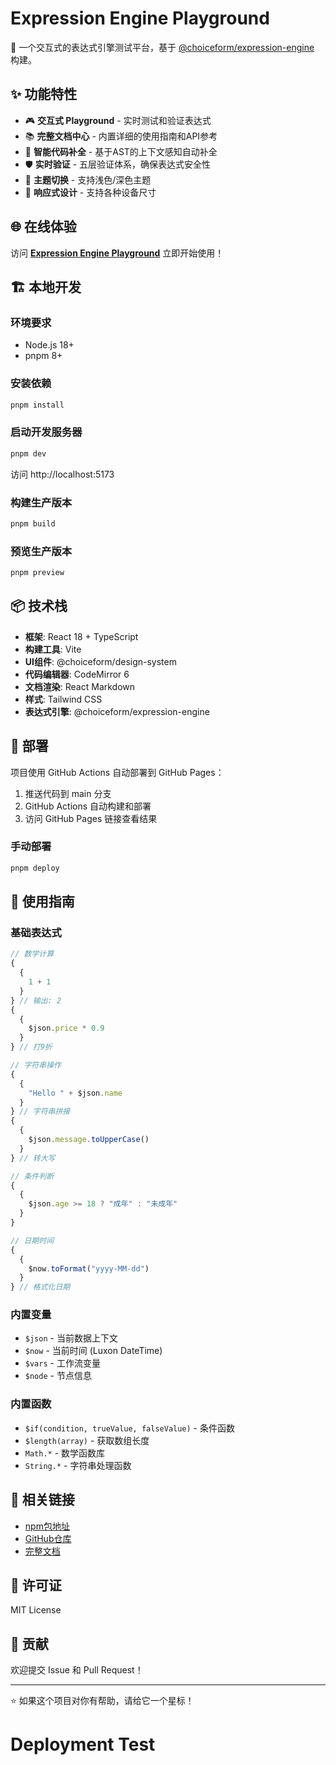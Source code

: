 # Expression Engine Playground

🚀 一个交互式的表达式引擎测试平台，基于 [@choiceform/expression-engine](https://www.npmjs.com/package/@choiceform/expression-engine) 构建。

## ✨ 功能特性

- 🎮 **交互式 Playground** - 实时测试和验证表达式
- 📚 **完整文档中心** - 内置详细的使用指南和API参考
- 🎨 **智能代码补全** - 基于AST的上下文感知自动补全
- 🛡️ **实时验证** - 五层验证体系，确保表达式安全性
- 🌙 **主题切换** - 支持浅色/深色主题
- 📱 **响应式设计** - 支持各种设备尺寸

## 🌐 在线体验

访问 **[Expression Engine Playground](https://your-username.github.io/expression-engine-playground/)** 立即开始使用！

## 🏗️ 本地开发

### 环境要求

- Node.js 18+
- pnpm 8+

### 安装依赖

```bash
pnpm install
```

### 启动开发服务器

```bash
pnpm dev
```

访问 http://localhost:5173

### 构建生产版本

```bash
pnpm build
```

### 预览生产版本

```bash
pnpm preview
```

## 📦 技术栈

- **框架**: React 18 + TypeScript
- **构建工具**: Vite
- **UI组件**: @choiceform/design-system
- **代码编辑器**: CodeMirror 6
- **文档渲染**: React Markdown
- **样式**: Tailwind CSS
- **表达式引擎**: @choiceform/expression-engine

## 🚀 部署

项目使用 GitHub Actions 自动部署到 GitHub Pages：

1. 推送代码到 main 分支
2. GitHub Actions 自动构建和部署
3. 访问 GitHub Pages 链接查看结果

### 手动部署

```bash
pnpm deploy
```

## 📖 使用指南

### 基础表达式

```javascript
// 数学计算
{
  {
    1 + 1
  }
} // 输出: 2
{
  {
    $json.price * 0.9
  }
} // 打9折

// 字符串操作
{
  {
    "Hello " + $json.name
  }
} // 字符串拼接
{
  {
    $json.message.toUpperCase()
  }
} // 转大写

// 条件判断
{
  {
    $json.age >= 18 ? "成年" : "未成年"
  }
}

// 日期时间
{
  {
    $now.toFormat("yyyy-MM-dd")
  }
} // 格式化日期
```

### 内置变量

- `$json` - 当前数据上下文
- `$now` - 当前时间 (Luxon DateTime)
- `$vars` - 工作流变量
- `$node` - 节点信息

### 内置函数

- `$if(condition, trueValue, falseValue)` - 条件函数
- `$length(array)` - 获取数组长度
- `Math.*` - 数学函数库
- `String.*` - 字符串处理函数

## 🔗 相关链接

- [npm包地址](https://www.npmjs.com/package/@choiceform/expression-engine)
- [GitHub仓库](https://github.com/choice-form/expression-engine)
- [完整文档](https://your-username.github.io/expression-engine-playground/documentation)

## 📄 许可证

MIT License

## 🤝 贡献

欢迎提交 Issue 和 Pull Request！

---

⭐ 如果这个项目对你有帮助，请给它一个星标！
# Deployment Test
